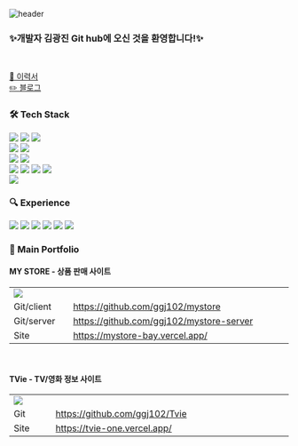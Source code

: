 ![header](https://capsule-render.vercel.app/api?type=rect&height=200&color=0:14567b,100:7ecec6&text=FE%20Developer&rotate=0&textBg=false&strokeWidth=0&fontColor=fff)

### ✨개발자 김광진 Git hub에 오신 것을 환영합니다!✨
<br/>

[📝 이력서](https://daisy-cadet-146.notion.site/Web-FE-Developer-0af80019535e4031b411799cdb49fe09)  
[✏️ 블로그](https://velog.io/@ggj102/posts)

<h3>🛠️ Tech Stack</h3>
<div >
 <img src="https://img.shields.io/badge/Next-000000?style=for-the-badge&logo=Next.js&logoColor=white"/>
 <img src="https://img.shields.io/badge/react-61DAFB?style=for-the-badge&logo=react&logoColor=white"/>
 <img src="https://img.shields.io/badge/Electron-47848F?style=for-the-badge&logo=Electron&logoColor=white"/>
 <br/>
 <img src="https://img.shields.io/badge/typescript-3178C6?style=for-the-badge&logo=typescript&logoColor=white"/>
 <img src="https://img.shields.io/badge/javascript-F7DF1E?style=for-the-badge&logo=javascript&logoColor=white"/>
 <br/>
  <img src="https://img.shields.io/badge/html5-E34F26?style=for-the-badge&logo=html5&logoColor=white"/>
  <img src="https://img.shields.io/badge/css3-1572B6?style=for-the-badge&logo=css3&logoColor=white"/>
  <br/>
  <img src="https://img.shields.io/badge/sass-CC6699?style=for-the-badge&logo=sass&logoColor=white"/>
 <img src="https://img.shields.io/badge/styledcomponents-DB7093?style=for-the-badge&logo=styledcomponents&logoColor=white"/>
 <img src="https://img.shields.io/badge/Emotion-d26ac2?style=for-the-badge&logo=Emotion&logoColor=white"/>
 <img src="https://img.shields.io/badge/tailwindcss-06B6D4?style=for-the-badge&logo=tailwindcss&logoColor=white"/>
 <br/>
 <img src="https://img.shields.io/badge/redux-764ABC?style=for-the-badge&logo=redux&logoColor=white"/>
</div>

<h3>🔍 Experience</h3>
<div>
 <img src="https://img.shields.io/badge/swr-000000?style=for-the-badge&logo=swr&logoColor=white"/>
 <img src="https://img.shields.io/badge/jest-C21325?style=for-the-badge&logo=jest&logoColor=white"/>
 <img src="https://img.shields.io/badge/Formik-172b4d?style=for-the-badge&logo=Formik&logoColor=white"/>
 <img src="https://img.shields.io/badge/Framer motion-0055FF?style=for-the-badge&logo=Framer motion&logoColor=white"/>
 <img src="https://img.shields.io/badge/ReCharts-22b5bf?style=for-the-badge&logo=ReCharts&logoColor=white"/>
 <img src="https://img.shields.io/badge/Virtuoso-0253b3?style=for-the-badge&logo=Virtuoso&logoColor=white"/>
</div>

<h3>📁 Main Portfolio</h3>

  #### MY STORE - 상품 판매 사이트
  
  <table >
    <tr>
      <td colspan='2' width="500px"><img src='https://github.com/user-attachments/assets/04514baf-8d59-4515-b19b-32ce00d21a86' /></td>
    </tr>
    <tr>
      <td>Git/client</td>
      <td><a href='https://github.com/ggj102/mystore'>https://github.com/ggj102/mystore</a></td>
    </tr>
    <tr>
      <td>Git/server</td>
      <td><a href='https://github.com/ggj102/mystore-server'>https://github.com/ggj102/mystore-server</a></td>
    </tr>
    <tr>
      <td>Site</td>
      <td><a href='https://mystore-bay.vercel.app/'>https://mystore-bay.vercel.app/</a></td>
    </tr>
  </table>
<br/>

  #### TVie - TV/영화 정보 사이트

  <table >
    <tr >
      <td colspan='2' width="500px" ><img src='https://github.com/user-attachments/assets/1fed046f-6e88-44c4-a628-b5ebac610782'  /></td>
    </tr>
    <tr>
      <td>Git</td>
      <td><a href='https://github.com/ggj102/Tvie'>https://github.com/ggj102/Tvie</a></td>
    </tr>
    <tr>
      <td>Site</td>
      <td><a href='https://tvie-one.vercel.app/'>https://tvie-one.vercel.app/</a></td>
    </tr>
  </table>
